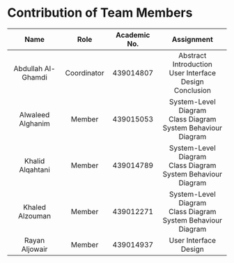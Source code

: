 # Contribution of Team Members

| Name  | Role | Academic No. | Assignment |
| :-----------------: | :--------: | :-------: | :------:
| Abdullah Al-Ghamdi | Coordinator | 439014807 | Abstract <br> Introduction <br> User Interface Design <br> Conclusion
| Alwaleed Alghanim  | Member      | 439015053 | System-Level Diagram <br> Class Diagram <br> System Behaviour Diagram
| Khalid Alqahtani   | Member      | 439014789 | System-Level Diagram <br> Class Diagram <br> System Behaviour Diagram
| Khaled Alzouman    | Member      | 439012271 | System-Level Diagram <br> Class Diagram <br> System Behaviour Diagram
| Rayan Aljowair     | Member      | 439014937 | User Interface Design



